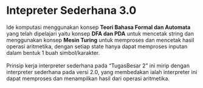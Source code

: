 <h1>Intepreter Sederhana 3.0</h1>

Ide komputasi menggunakan konsep <b>Teori Bahasa Formal dan Automata</b> yang telah dipelajari yaitu konsep <b>DFA dan PDA</b> untuk mencetak string dan menggunakan konsep <b>Mesin Turing</b> untuk memproses dan mencetak hasil operasi aritmetika, dengan setiap state hanya dapat memproses inputan dalam bentuk 1 buah simbol/karakter.
<br><br>Prinsip kerja interpreter sederhana pada “TugasBesar 2” ini mirip dengan interpreter sederhana pada versi 2.0, yang membedakan ialah interpreter ini dapat memproses dan menampilkan hasil dari operasi aritmetika.
